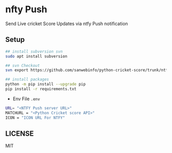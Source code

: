 # nfty Push

Send Live cricket Score Updates via ntfy Push notification  

## Setup

```sh
## install subversion svn
sudo apt install subversion

## svn Checkout
svn export https://github.com/sanwebinfo/python-cricket-score/trunk/ntfy

## install packages
python -m pip install --upgrade pip
pip install -r requirements.txt
```

- Env File `.env`

```sh
URL= "<NTFY Push server URL>"
MATCHURL = "<Python Cricket score API>"
ICON = "ICON URL For NTFY"
```

## LICENSE

MIT
